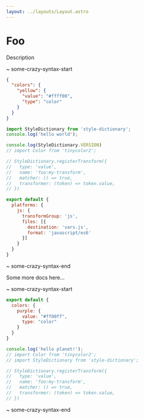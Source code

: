 ```yaml
---
layout: ../layouts/Layout.astro
---
```


# Foo

Description

~ some-crazy-syntax-start

```json tokens
{
  "colors": {
    "yellow": {
      "value": "#ffff00",
      "type": "color"
    }
  }
}
```

```js script
import StyleDictionary from 'style-dictionary';
console.log('hello world');

console.log(StyleDictionary.VERSION)
// import Color from 'tinycolor2';

// StyleDictionary.registerTransform({
//   type: 'value',
//   name: 'foo:my-transform',
//   matcher: () => true,
//   transformer: (token) => token.value,
// })
```

```js config
export default {
  platforms: {
    js: {
      transformGroup: 'js',
      files: [{
        destination: 'vars.js',
        format: 'javascript/es6'
      }]
    }
  }
}
```

~ some-crazy-syntax-end

Some more docs here...

~ some-crazy-syntax-start

```js tokens
export default {
  colors: {
    purple: {
      value: "#ff00ff",
      type: "color"
    }
  }
}
```

```js script
console.log('hello planet!');
// import Color from 'tinycolor2';
// import StyleDictionary from 'style-dictionary';

// StyleDictionary.registerTransform({
//   type: 'value',
//   name: 'foo:my-transform',
//   matcher: () => true,
//   transformer: (token) => token.value,
// })
```

~ some-crazy-syntax-end
